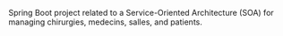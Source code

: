 Spring Boot project related to a Service-Oriented Architecture (SOA) for managing chirurgies, medecins, salles, and patients.
